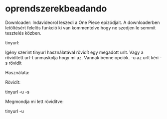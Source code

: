 # oprendszerekbeadando

Downloader:
Indavideorol leszedi a One Piece epizódjait.
A  downloaderben letöltésért felelős funkció ki van kommentelve hogy ne szedjen le semmit tesztelés közben.

tinyurl:

Igény szerint tinyurl használatával rövidít egy megadott urlt. Vagy a rövidített url-t unmaskolja hogy mi az.
Vannak benne opciók. 
-u az urlt kéri
-s rövidít

Használata:

Rövidít:

tinyurl -u <url> -s 

Megmondja mi lett rövidítve:

tinyurl -u <url>
  
